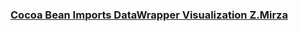 ### [Cocoa Bean Imports DataWrapper Visualization Z.Mirza](https://github.com/ZoyaMirza96/datavisualization-fall2021/blob/main/Cocoa%20Bean%20Visualization%20Z.%20Mirza.docx)
